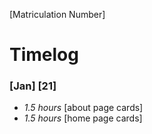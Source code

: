 [Matriculation Number]

# Timelog

### [Jan] [21]
* *1.5 hours* [about page cards]
* *1.5 hours* [home page cards]

